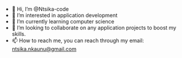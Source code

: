 - 👋 Hi, I’m @Ntsika-code
- 👀 I’m interested in application development
- 🌱 I’m currently learning computer science
- 💞️ I’m looking to collaborate on any application projects to boost my skills.
- 📫 How to reach me, you can reach through my email: ntsika.nkaunu@gmail.com

<!---
Ntsika-code/Ntsika-code is a ✨ special ✨ repository because its `README.md` (this file) appears on your GitHub profile.
You can click the Preview link to take a look at your changes.
--->
